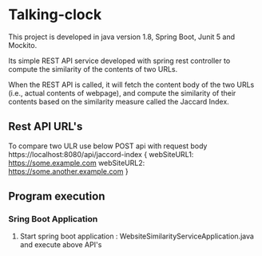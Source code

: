 # Talking-clock
This project is developed in java version 1.8, Spring Boot, Junit 5 and Mockito.

Its simple REST API service developed with spring rest controller to compute the similarity of the contents of two URLs.

When the REST API is called, it will fetch the content body of the two URLs (i.e.,
actual contents of webpage), and compute the similarity of their contents based
on the similarity measure called the Jaccard Index.



## Rest API URL's
To compare two ULR use below POST api with request body
  https://localhost:8080/api/jaccord-index
    {
        webSiteURL1: https://some.example.com
        webSiteURL2: https://some.another.example.com
    }
   

## Program execution
### Sring Boot Application
  1. Start spring boot application : WebsiteSimilarityServiceApplication.java and execute above API's

